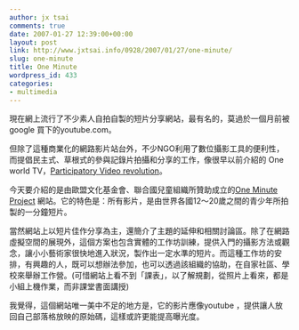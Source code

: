```yaml
---
author: jx tsai
comments: true
date: 2007-01-27 12:39:00+00:00
layout: post
link: http://www.jxtsai.info/0928/2007/01/27/one-minute/
slug: one-minute
title: One Minute
wordpress_id: 433
categories:
- multimedia
---
```


現在網上流行了不少素人自拍自製的短片分享網站，最有名的，莫過於一個月前被google 買下的youtube.com。

但除了這種商業化的網路影片站台外，不少NGO利用了數位攝影工具的便利性，而提倡民主式、草根式的參與記錄片拍攝和分享的工作，像很早以前介紹的 One world TV，[Participatory Video revolution](http://www.insightshare.org/redesign/index.html)。  


今天要介紹的是由歐盟文化基金會、聯合國兒童組織所贊助成立的[One Minute Project](http://www.theoneminutesjr.org/) 網站。它的特色是：所有影片，是由世界各國12～20歲之間的青少年所拍製的一分鐘短片。

當然網站上以短片佳作分享為主，還簡介了主題的延伸和相關討論區。除了在網路虛擬空間的展現外，這個方案也包含實體的工作坊訓練，提供入門的攝影方法或觀念，讓小小藝術家很快地進入狀況，製作出一定水準的短片。而這種工作坊的安排，有興趣的人，既可以想辦法參加，也可以透過該組織的協助，在自家社區、學校來舉辦工作營。(可惜網站上看不到「課表」，以了解規劃，從照片上看來，都是小組上機作業，而非課堂書面講授)

我覺得，這個網站唯一美中不足的地方是，它的影片應像youtube ，提供讓人放回自己部落格放映的原始碼，這樣或許更能提高曝光度。

